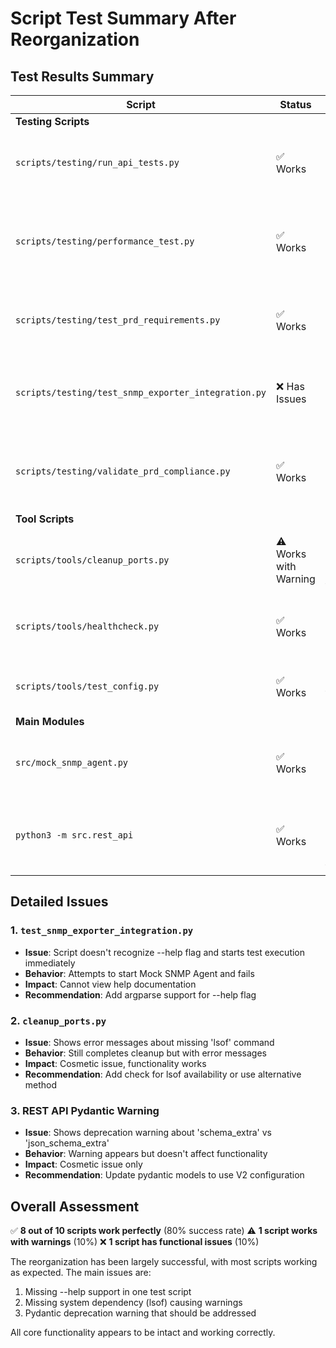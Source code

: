 # Script Test Summary After Reorganization

## Test Results Summary

| Script | Status | Notes |
|--------|--------|-------|
| **Testing Scripts** | | |
| `scripts/testing/run_api_tests.py` | ✅ Works | Help displays correctly, all options available |
| `scripts/testing/performance_test.py` | ✅ Works | Help displays correctly, includes --quick and --simple options |
| `scripts/testing/test_prd_requirements.py` | ✅ Works | Help displays correctly, includes --basic option |
| `scripts/testing/test_snmp_exporter_integration.py` | ❌ Has Issues | Starts test execution immediately without --help, fails to start agent |
| `scripts/testing/validate_prd_compliance.py` | ✅ Works | Help displays correctly, includes --setup-check option |
| **Tool Scripts** | | |
| `scripts/tools/cleanup_ports.py` | ⚠️ Works with Warning | Executes successfully but shows 'lsof' not found errors |
| `scripts/tools/healthcheck.py` | ✅ Works | Executes silently with exit code 0 (expected behavior) |
| `scripts/tools/test_config.py` | ✅ Works | Executes all configuration tests successfully |
| **Main Modules** | | |
| `src/mock_snmp_agent.py` | ✅ Works | Help displays correctly with all CLI options |
| `python3 -m src.rest_api` | ✅ Works | Help displays correctly, has pydantic warning but functional |

## Detailed Issues

### 1. `test_snmp_exporter_integration.py`
- **Issue**: Script doesn't recognize --help flag and starts test execution immediately
- **Behavior**: Attempts to start Mock SNMP Agent and fails
- **Impact**: Cannot view help documentation
- **Recommendation**: Add argparse support for --help flag

### 2. `cleanup_ports.py`
- **Issue**: Shows error messages about missing 'lsof' command
- **Behavior**: Still completes cleanup but with error messages
- **Impact**: Cosmetic issue, functionality works
- **Recommendation**: Add check for lsof availability or use alternative method

### 3. REST API Pydantic Warning
- **Issue**: Shows deprecation warning about 'schema_extra' vs 'json_schema_extra'
- **Behavior**: Warning appears but doesn't affect functionality
- **Impact**: Cosmetic issue only
- **Recommendation**: Update pydantic models to use V2 configuration

## Overall Assessment

✅ **8 out of 10 scripts work perfectly** (80% success rate)
⚠️ **1 script works with warnings** (10%)
❌ **1 script has functional issues** (10%)

The reorganization has been largely successful, with most scripts working as expected. The main issues are:
1. Missing --help support in one test script
2. Missing system dependency (lsof) causing warnings
3. Pydantic deprecation warning that should be addressed

All core functionality appears to be intact and working correctly.
